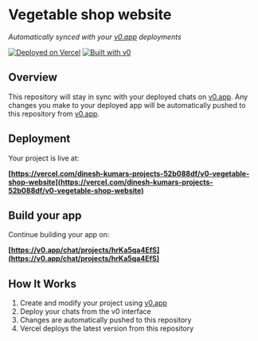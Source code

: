 # Vegetable shop website

*Automatically synced with your [v0.app](https://v0.app) deployments*

[![Deployed on Vercel](https://img.shields.io/badge/Deployed%20on-Vercel-black?style=for-the-badge&logo=vercel)](https://vercel.com/dinesh-kumars-projects-52b088df/v0-vegetable-shop-website)
[![Built with v0](https://img.shields.io/badge/Built%20with-v0.app-black?style=for-the-badge)](https://v0.app/chat/projects/hrKa5qa4EfS)

## Overview

This repository will stay in sync with your deployed chats on [v0.app](https://v0.app).
Any changes you make to your deployed app will be automatically pushed to this repository from [v0.app](https://v0.app).

## Deployment

Your project is live at:

**[https://vercel.com/dinesh-kumars-projects-52b088df/v0-vegetable-shop-website](https://vercel.com/dinesh-kumars-projects-52b088df/v0-vegetable-shop-website)**

## Build your app

Continue building your app on:

**[https://v0.app/chat/projects/hrKa5qa4EfS](https://v0.app/chat/projects/hrKa5qa4EfS)**

## How It Works

1. Create and modify your project using [v0.app](https://v0.app)
2. Deploy your chats from the v0 interface
3. Changes are automatically pushed to this repository
4. Vercel deploys the latest version from this repository